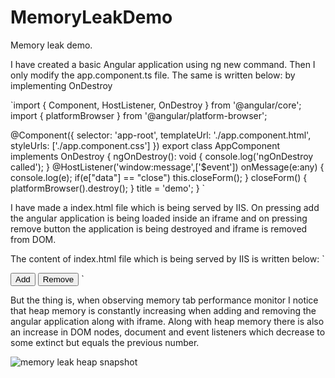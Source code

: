 # MemoryLeakDemo
Memory leak demo. 


I have created a basic Angular application using ng new command. Then I only modify the app.component.ts file. The same is written below:
by implementing OnDestroy 

`import { Component, HostListener, OnDestroy } from '@angular/core';
import { platformBrowser } from '@angular/platform-browser';

@Component({
  selector: 'app-root',
  templateUrl: './app.component.html',
  styleUrls: ['./app.component.css']
})
export class AppComponent implements OnDestroy {
  ngOnDestroy(): void {
    console.log('ngOnDestroy called');
  }
  @HostListener('window:message',['$event'])
  onMessage(e:any)
  {
    console.log(e);
    if(e["data"] == "close")
      this.closeForm();
  }
  closeForm() {
    platformBrowser().destroy();
  }
  title = 'demo';
}
`


I have made a index.html file which is being served by IIS. On pressing add the angular application is being loaded inside an iframe and on pressing remove button the application is being destroyed and iframe is removed from DOM. 

The content of index.html file which is being served by IIS is written below:
`<!DOCTYPE html>
<html lang="en">
<head>
    <meta charset="UTF-8">
    <meta http-equiv="X-UA-Compatible" content="IE=edge">
    <meta name="viewport" content="width=device-width, initial-scale=1.0">
    <title>Document</title>
</head>
<body style="width: 100vw; height: 100vh;">
    <div id="a"></div>
    <button onclick="add()">Add</button>
    <button onclick="remove()">Remove</button>
</body>
<script>
    function add() {
        let body = document.getElementById('a');
        body.innerHTML = `<iframe src="http://localhost:4200" title="Memory Leak Demo" id="miscEntFrm" style="width:100%; height:99%; border:none;"></iframe>`;
    }
    function remove() {
        document.getElementById('miscEntFrm').contentWindow.postMessage("close", "*");

        setTimeout(() => {
            let frame = document.getElementById('miscEntFrm');
            //frame.contentWindow.location.reload();
            frame.src = 'about:blank';
            frame.remove();
            frame = undefined;
        }, 1000);
    }
</script>
</html>`

But the thing is, when observing memory tab performance monitor I notice that heap memory is constantly increasing when adding and removing the angular application along with iframe. Along with heap memory there is also an increase in DOM nodes, document and event listeners which decrease to some extinct but equals the previous number.

![memory leak heap snapshot](https://user-images.githubusercontent.com/107666716/174235712-f08a4db0-3ca1-46a5-a34d-43d7fc535751.PNG)
